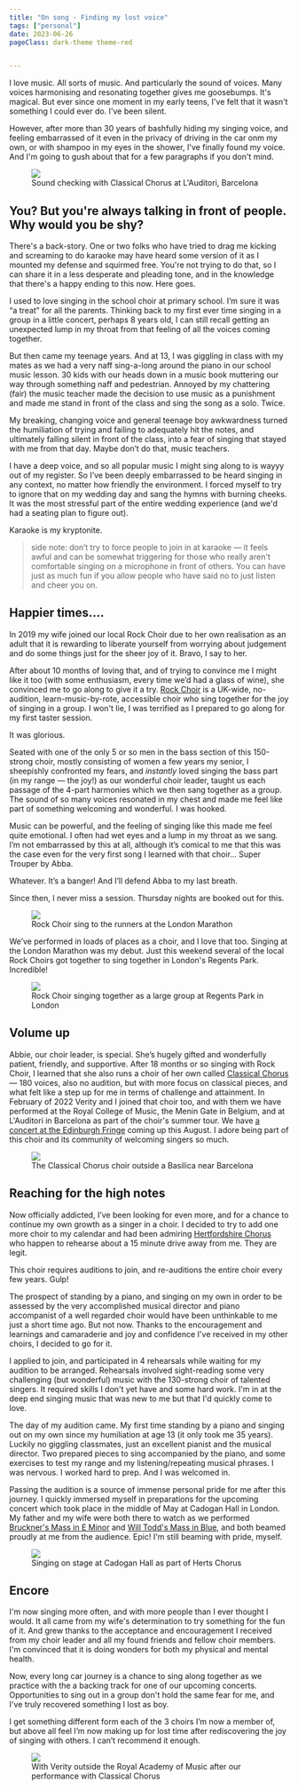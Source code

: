 ```yaml
---
title: "On song - Finding my lost voice"
tags: ["personal"]
date: 2023-06-26
pageClass: dark-theme theme-red


---
```


I love music. All sorts of music. And particularly the sound of voices. Many voices harmonising and resonating together gives me goosebumps. It's magical. But ever since one moment in my early teens, I've felt that it wasn't something I could ever do. I've been silent.

However, after more than 30 years of bashfully hiding my singing voice, and feeling embarrassed of it even in the privacy of driving in the car onm my own, or with shampoo in my eyes in the shower, I've finally found my voice. And I'm going to gush about that for a few paragraphs if you don't mind.

<figure>
    <img src="/images/cc-barcelona-sound-check.jpg">
    <figcaption>Sound checking with Classical Chorus at L'Auditori, Barcelona</figcaption>
</figure>


<!--more-->

## You? But you're always talking in front of people. Why would you be shy?

There's a back-story. One or two folks who have tried to drag me kicking and screaming to do karaoke may have heard some version of it as I mounted my defense and squirmed free. You're not trying to do that, so I can share it in a less desperate and pleading tone, and in the knowledge that there's a happy ending to this now. Here goes.

I used to love singing in the school choir at primary school. I’m sure it was “a treat” for all the parents. Thinking back to my first ever time singing in a group in a little concert, perhaps 8 years old, I can still recall getting an unexpected lump in my throat from that feeling of all the voices coming together. 

But then came my teenage years. And at 13, I was giggling in class with my mates as we had a very naff sing-a-long around the piano in our school music lesson. 30 kids with our heads down in a music book muttering our way through something naff and pedestrian. Annoyed by my chattering (fair) the music teacher made the decision to use music as a punishment and made me stand in front of the class and sing the song as a solo. Twice. 

My breaking, changing voice and general teenage boy awkwardness turned the humiliation of trying and failing to adequately hit the notes, and ultimately falling silent in front of the class, into a fear of singing that stayed with me from that day. Maybe don’t do that, music teachers.

I have a deep voice, and so all popular music I might sing along to is wayyy out of my register. So I’ve been deeply embarrassed to be heard singing in any context, no matter how friendly the environment. I forced myself to try to ignore that on my wedding day and sang the hymns with burning cheeks. It was the most stressful part of the entire wedding experience (and we'd had a seating plan to figure out). 

Karaoke is my kryptonite. 

> side note: don’t try to force people to join in at karaoke — it feels awful and can be somewhat triggering for those who really aren't comfortable singing on a microphone in front of others. You can have just as much fun if you allow people who have said no to just listen and cheer you on.

## Happier times….

In 2019 my wife joined our local Rock Choir due to her own realisation as an adult that it is rewarding to liberate yourself from worrying about judgement and do some things just for the sheer joy of it. Bravo, I say to her.

After about 10 months of loving that, and of trying to convince me I might like it too (with some enthusiasm, every time we’d had a glass of wine), she convinced me to go along to give it a try. [Rock Choir](https://rockchoir.com/) is a UK-wide, no-audition, learn-music-by-rote, accessible choir who sing together for the joy of singing in a group. I won't lie, I was terrified as I prepared to go along for my first taster session.

It was glorious.

Seated with one of the only 5 or so men in the bass section of this 150-strong choir, mostly consisting of women a few years my senior, I sheepishly confronted my fears, and _instantly_ loved singing the bass part (in my range — the joy!) as our wonderful choir leader, taught us each passage of the 4-part harmonies which we then sang together as a group. The sound of so many voices resonated in my chest and made me feel like part of something welcoming and wonderful. I was hooked.

Music can be powerful, and the feeling of singing like this made me feel quite emotional. I often had wet eyes and a lump in my throat as we sang. I’m not embarrassed by this at all, although it’s comical to me that this was the case even for the very first song I learned with that choir… Super Trouper by Abba. 

Whatever. It’s a banger! And I’ll defend Abba to my last breath.

Since then, I never miss a session. Thursday nights are booked out for this. 

<figure>
    <img src="/images/rock-choir-ldn-marathon-2023.jpg">
    <figcaption>Rock Choir sing to the runners at the London Marathon</figcaption>
</figure>

We’ve performed in loads of places as a choir, and I love that too. Singing at the London Marathon was my debut. Just this weekend several of the local Rock Choirs got together to sing together in London's Regents Park. Incredible!

<figure>
    <img src="/images/rockchoir-regents-park-pov.jpg">
    <figcaption>Rock Choir singing together as a large group at Regents Park in London</figcaption>
</figure>



## Volume up

Abbie, our choir leader, is special. She’s hugely gifted and wonderfully patient, friendly, and supportive. After 18 months or so singing with Rock Choir, I learned that she also runs a choir of her own called [Classical Chorus](https://www.ahsinging.com/) — 180 voices, also no audition, but with more focus on classical pieces, and what felt like a step up for me in terms of challenge and attainment. In February of 2022 Verity and I joined that choir too, and with them we have performed at the Royal College of Music, the Menin Gate in Belgium, and at L'Auditori in Barcelona as part of the choir's summer tour. We have [a concert at the Edinburgh Fringe](https://tickets.edfringe.com/whats-on/musical-celebration-with-classical-chorus) coming up this August. I adore being part of this choir and its community of welcoming singers so much.

<figure>
    <img src="/images/cc-basilica.jpg">
    <figcaption>The Classical Chorus choir outside a Basilica near Barcelona</figcaption>
</figure>

## Reaching for the high notes

Now officially addicted, I’ve been looking for even more, and for a chance to continue my own growth as a singer in a choir. I decided to try to add one more choir to my calendar and had been admiring [Hertfordshire Chorus](https://hertfordshirechorus.org.uk/) who happen to rehearse about a 15 minute drive away from me. They are legit.

This choir requires auditions to join, and re-auditions the entire choir every few years. Gulp!

The prospect of standing by a piano, and singing on my own in order to be assessed by the very accomplished musical director and piano accompanist of a well regarded choir would have been unthinkable to me just a short time ago. But not now. Thanks to the encouragement and learnings and camaraderie and joy and confidence I've received in my other choirs, I decided to go for it.

I applied to join, and participated in 4 rehearsals while waiting for my audition to be arranged. Rehearsals involved sight-reading some very challenging (but wonderful) music with the 130-strong choir of talented singers. It required skills I don't yet have and some hard work. I'm in at the deep end singing music that was new to me but that I'd quickly come to love. 

The day of my audition came. My first time standing by a piano and singing out on my own since my humiliation at age 13 (it only took me 35 years). Luckily no giggling classmates, just an excellent pianist and the musical director. Two prepared pieces to sing accompanied by the piano, and some exercises to test my range and my listening/repeating musical phrases. I was nervous. I worked hard to prep. And I was welcomed in.

Passing the audition is a source of immense personal pride for me after this journey. I quickly immersed myself in preparations for the upcoming concert which took place in the middle of May at Cadogan Hall in London. My father and my wife were both there to watch as we performed [Bruckner's Mass in E Minor](https://songwhip.com/philippe-herreweghe/bruckner-mass-in-e-minor-and-motets) and [Will Todd's Mass in Blue](https://songwhip.com/willtodd/mass-in-blue), and both beamed proudly at me from the audience. Epic! I'm still beaming with pride, myself.


<figure>
    <img src="/images/herts-chorus-cadogan-hall.jpg">
    <figcaption>Singing on stage at Cadogan Hall as part of Herts Chorus</figcaption>
</figure>

## Encore

I'm now singing more often, and with more people than I ever thought I would. It all came from my wife's determination to try something for the fun of it. And grew thanks to the acceptance and encouragement I received from my choir leader and all my found friends and fellow choir members. I'm convinced that it is doing wonders for both my physical and mental health.

Now, every long car journey is a chance to sing along together as we practice with the a backing track for one of our upcoming concerts. Opportunities to sing out in a group don't hold the same fear for me, and I've truly recovered something I lost as boy.

I get something different form each of the 3 choirs I’m now a member of, but above all feel I’m now making up for lost time after rediscovering the joy of singing with others. I can’t recommend it enough.


<figure>
    <img src="/images/outside-ram.jpg">
    <figcaption>With Verity outside the Royal Academy of Music after our performance with Classical Chorus</figcaption>
</figure>



